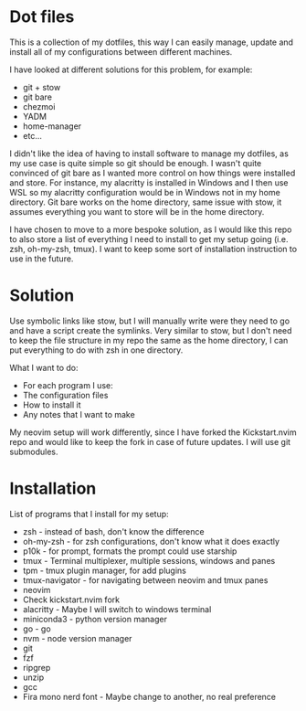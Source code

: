 # Dot files

This is a collection of my dotfiles, this way I can easily manage, update and install all of my configurations between different machines.

I have looked at different solutions for this problem, for example:
* git + stow
* git bare
* chezmoi
* YADM
* home-manager
* etc...

I didn't like the idea of having to install software to manage my dotfiles, as my use case is quite simple so git should be enough. I wasn't quite convinced of git bare as I wanted more control on how things were installed and store. For instance, my alacritty is installed in Windows and I then use WSL so my alacritty configuration would be in Windows not in my home directory. Git bare works on the home directory, same issue with stow, it assumes everything you want to store will be in the home directory.

I have chosen to move to a more bespoke solution, as I would like this repo to also store a list of everything I need to install to get my setup going (i.e. zsh, oh-my-zsh, tmux). I want to keep some sort of installation instruction to use in the future. 

# Solution

Use symbolic links like stow, but I will manually write were they need to go and have a script create the symlinks. Very similar to stow, but I don't need to keep the file structure in my repo the same as the home directory, I can put everything to do with zsh in one directory.

What I want to do:
 * For each program I use:
  * The configuration files
  * How to install it
  * Any notes that I want to make

My neovim setup will work differently, since I have forked the Kickstart.nvim repo and would like to keep the fork in case of future updates. I will use git submodules.


# Installation

List of programs that I install for my setup:
 * zsh - instead of bash, don't know the difference
  * oh-my-zsh - for zsh configurations, don't know what it does exactly
  * p10k - for prompt, formats the prompt could use starship
 * tmux - Terminal multiplexer, multiple sessions, windows and panes
  * tpm - tmux plugin manager, for add plugins
   * tmux-navigator - for navigating between neovim and tmux panes
 * neovim
  * Check kickstart.nvim fork
 * alacritty - Maybe I will switch to windows terminal
 * miniconda3 - python version manager
 * go - go
 * nvm - node version manager
 * git
 * fzf
 * ripgrep
 * unzip
 * gcc
 * Fira mono nerd font - Maybe change to another, no real preference

